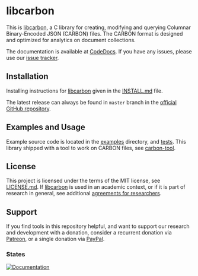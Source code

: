 # libcarbon

This is [libcarbon](https://github.com/protolabs/libcarbon), a C library for creating, modifying and querying 
Columnar Binary-Encoded JSON (CARBON) files. The CARBON format is designed and optimized for analytics on document collections.

The documentation is available at [CodeDocs](https://codedocs.xyz/protolabs/libcarbon/). If you have any issues, please 
use our [issue tracker](https://github.com/protolabs/libcarbon/issues).

## Installation

Installing instructions for [libcarbon](https://github.com/protolabs/libcarbon) given in the [INSTALL.md](INSTALL.md) 
file. 

The latest release can always be found in `master` branch in the 
[official GitHub repository](https://github.com/protolabs/libcarbon).

## Examples and Usage

Example source code is located in the [examples](examples) directory, and [tests](tests). This library shipped with a 
tool to work on CARBON files, see [carbon-tool](tools/carbon/). 

## License

This project is licensed under the terms of the MIT license, see 
[LICENSE.md](https://github.com/protolabs/libcarbon/blob/master/LICENSE). If [libcarbon](https://github.com/protolabs/libcarbon) is used in an academic context, or if it is part of research in general, see additional [agreements for researchers](FOR-RESEARCHERS.md). 


## Support

If you find tools in this repository helpful, and want to support our research and development with a donation,
consider a recurrent donation via [Patreon](patreon.com/pinnecke), or a single donation via 
[PayPal](http://paypal.me/MarcusPinnecke).

### States

[![Documentation](https://codedocs.xyz/protolabs/libcarbon.svg)](https://codedocs.xyz/protolabs/libcarbon/)
